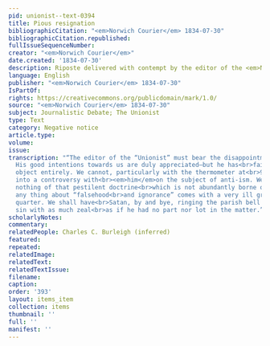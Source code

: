 ```yaml
---
pid: unionist--text-0394
title: Pious resignation
bibliographicCitation: "<em>Norwich Courier</em> 1834-07-30"
bibliographicCitation.republished: 
fullIssueSequenceNumber: 
creator: "<em>Norwich Courier</em>"
date.created: '1834-07-30'
description: Riposte delivered with contempt by the editor of the <em>Norwich Courier</em>
language: English
publisher: "<em>Norwich Courier</em> 1834-07-30"
IsPartOf: 
rights: https://creativecommons.org/publicdomain/mark/1.0/
source: "<em>Norwich Courier</em> 1834-07-30"
subject: Journalistic Debate; The Unionist
type: Text
category: Negative notice
article.type: 
volume: 
issue: 
transcription: "“The editor of the “Unionist” must bear the disappointment with pious<br>resignation.
  His good intentions towards us are duly appreciated—but he has<br>failed of his
  object entirely. We cannot, particularly with the thermometer at<br>95, be drawn
  into a controversy with<br><em>him</em>on the subject of anti-ism. We have asserted
  nothing of that pestilent doctrine<br>which is not abundantly borne out by facts—besides,
  any thing about “falsehood<br>and ignorance” comes with a very ill grace from that
  quarter. We shall have<br>Satan, by and bye, ringing the parish bell and reproving
  sin with as much zeal<br>as if he had no part nor lot in the matter.”<br>"
scholarlyNotes: 
commentary: 
relatedPeople: Charles C. Burleigh (inferred)
featured: 
repeated: 
relatedImage: 
relatedText: 
relatedTextIssue: 
filename: 
caption: 
order: '393'
layout: items_item
collection: items
thumbnail: ''
full: ''
manifest: ''
---
```

